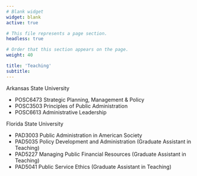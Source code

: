 ```yaml
---
# Blank widget
widget: blank
active: true

# This file represents a page section.
headless: true

# Order that this section appears on the page.
weight: 40

title: 'Teaching'
subtitle:
---
```


Arkansas State University
- POSC6473 Strategic Planning, Management & Policy
- POSC3503 Principles of Public Administration   
- POSC6613 Administrative Leadership

Florida State University
- PAD3003 Public Administration in American Society   
- PAD5035 Policy Development and Administration (Graduate Assistant in Teaching)
- PAD5227 Managing Public Financial Resources (Graduate Assistant in Teaching)
- PAD5041 Public Service Ethics (Graduate Assistant in Teaching)

